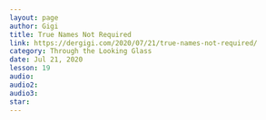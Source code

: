 ```yaml
---
layout: page
author: Gigi
title: True Names Not Required
link: https://dergigi.com/2020/07/21/true-names-not-required/
category: Through the Looking Glass
date: Jul 21, 2020
lesson: 19
audio: 
audio2: 
audio3: 
star: 
---
```

